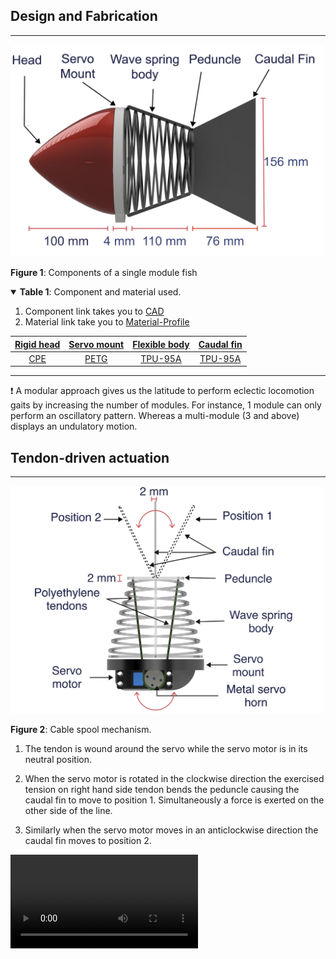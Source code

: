 ## Design and Fabrication

---

<img src="Images/side.PNG" alt="Parts" width="500"/>

**Figure 1**: Components of a single module fish

<details open>
    <summary><b>Table 1</b>: Component and material used.</summary>
    <ol>
        <li>Component link takes you to <a href="https://gitlab.com/mikhaildasilva/fish/-/tree/main/CAD">CAD</a></li>
        <li>Material link take you to <a href="https://gitlab.com/mikhaildasilva/fish/-/tree/main/Additive%20Manufacturing/Material-Profile">Material-Profile</a></li>
    </ol>
</details>

|   [Rigid head](https://gitlab.com/mikhaildasilva/fish/-/tree/main/CAD/Head)  |   [Servo mount](https://gitlab.com/mikhaildasilva/fish/-/tree/main/CAD/Servo-Mount) | [Flexible body](https://gitlab.com/mikhaildasilva/fish/-/tree/main/CAD/Body) | [Caudal fin](https://gitlab.com/mikhaildasilva/fish/-/tree/main/CAD/Caudal-Fin) |
| :---:         | :---:         | :---:         |:---:      |
|[CPE](https://gitlab.com/mikhaildasilva/fish/-/tree/main/Additive%20Manufacturing/Material-Profile/CPE)        | [PETG](https://gitlab.com/mikhaildasilva/fish/-/tree/main/Additive%20Manufacturing/Material-Profile/PETG)      |  [TPU-95A](https://gitlab.com/mikhaildasilva/fish/-/tree/main/Additive%20Manufacturing/Material-Profile/TPU)      |[TPU-95A](https://gitlab.com/mikhaildasilva/fish/-/tree/main/Additive%20Manufacturing/Material-Profile/TPU)    |

---

:exclamation: A modular approach gives us the latitude to perform eclectic locomotion gaits by increasing the number of modules. For instance, 1 module can only perform an oscillatory pattern. Whereas a multi-module (3 and above) displays an undulatory motion. 

## Tendon-driven actuation 

---

<img src="Images/cable.PNG" alt="Actuation" width="500"/>

**Figure 2**: Cable spool mechanism.

1. The tendon is wound around the servo while the servo motor is in its neutral position. 

2. When the servo motor is rotated in the clockwise direction the exercised tension on right hand side tendon bends the peduncle causing the caudal fin to move to position 1. Simultaneously a force is exerted on the other side of the line. 

3. Similarly when the servo motor moves in an anticlockwise direction the caudal fin moves to position  2.

![Working](Images/working.mp4)